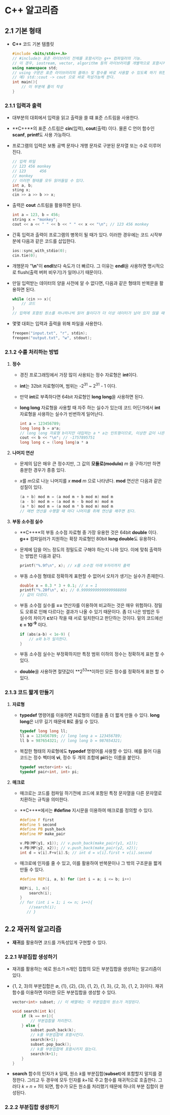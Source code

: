 # C++ 알고리즘



## 2.1 기본 형태

- **C++** 코드 기본 템플릿

  ```C++
  #include <bits/stdc++.h>
  // #include는 표준 라이브러리 전체를 포함시키는 g++ 컴파일러의 기능.
  // 이 경우, iostream, vector, algorithm 등의 라이브러리를 개별적으로 포함시키지 않아도 자동으로 사용 할 수 있다.
  using namespace std;
  // using 구문은 표준 라이브러리의 클래스 및 함수를 바로 사용할 수 있도록 하기 위한 선언문.
  // 예) std::cout -> cout 으로 바로 작성가능케 한다.
  int main(){
      // 이 부분에 풀이 작성
  }
  ```

### 2.1.1 입력과 출력

- 대부분의 대회에서 입력을 읽고 출력을 쓸 떄 표준 스트림을 사용한다.

- **C++**의 표준 스트림은 **cin**(입력), **cout**(출력) 이다. 물론 C 언어 함수인 **scanf**, **printf**도 사용 가능하다.

- 프로그램의 입력은 보통 공백 문자나 개행 문자로 구분된 문자열 또는 수로 이루어진다. 

  ```C++
  // 입력 파일
  // 123 456 monkey
  // 123      456 
  // monkey
  // 이러한 형태를 모두 읽어들일 수 있다.
  int a, b;
  sting x;
  cin >> a >> b >> x;
  ```

- 출력은 **cout** 스트림을 활용하면 된다.

  ```C++
  int a = 123, b = 456;
  string x = "monkey";
  cout << a << " " << b << " " << x << "\n"; // 123 456 monkey
  ```

- 간혹 입력과 출력이 프로그램의 병목이 될 때가 있다. 이러한 경우에는 코드 시작부분에 다음과 같은 코드를 삽입한다.

  ```C++
  ios::sync_with_stdio(0);
  cin.tie(0);
  ```

- 개행문자 "**\n**"이 **endl**보다 속도가 더 빠르다. 그 이유는 **endl**을 사용하면 명시적으로 flush(출력 버퍼 비우기)가 일어나기 때문이다.

- 만일 입력받는 데이터의 양을 사전에 알 수 없다면, 다음과 같은 형태의 반복문을 활용하면 된다.

  ```C++
  while (cin >> x){
      // 코드
  }
  // 입력에 포함된 원소를 하나하나씩 읽어 들이다가 더 이상 데이터가 남아 있지 않을 때 멈춘다.
  ```

- 몇몇 대회는 입력과 출력을 위해 파일을 사용한다. 

  ```C++
  freopen("input.txt", "r", stdin);
  freopen("output.txt", "w", stdout);
  ```

### 2.1.2 수를 처리하는 방법

1. **정수**
   - 경진 프로그래밍에서 가장 많이 사용되는 정수 자료형은 **int**이다.
   
   - **int**는 32bit 자료형이며, 범위는 -2<sup>31</sup> ~ 2<sup>31</sup> - 1 이다.

   - 만약 **int**로 부족하다면 64bit 자료형인 **long long**을 사용하면 된다.
   
   - **long long** 자료형을 사용할 때 자주 하는 실수가 있는데 코드 어딘가에서 **int** 자료형을 사용하는 실수가 빈번하게 일어난다.
   
     ```C++
     int a = 123456789;
     long long b = a*a; 
     // long long 자료형 b이지만 대입하는 a * a는 인트형이므로, 이상한 값이 나온다.
     cout << b << "\n"; // -1757895751
     long long c = (long long)a * a
     ```
   
2. **나머지 연산**

   - 문제의 답은 매우 큰 정수지만, 그 값의 **모듈로(modulo)** *m* 을 구하기만 하면 충분한 경우가 종종 있다.

   - *x*를 *m*으로 나눈 나머지를 *x* **mod** *m* 으로 나타낸다. **mod** 연산은 다음과 같은 성질이 있다.

       ```C++
       (a + b) mod m = (a mod m + b mod m) mod m
       (a - b) mod m = (a mod m - b mod m) mod m
       (a * b) mod m = (a mod m * b mod m) mod m
       // 매번 연산을 수행할 때 마다 나머지를 취해 연산을 해주면 된다.
       ```

3. **부동 소수점 실수**

   - **C++**의 부동 소수점 자료형 중 가장 유용한 것은 64bit **double** 이다. **g++** 컴파일러가 지원하는 확장 자료형인 80bit **long double**도 유용하다.

   - 문제에 답을 어느 정도의 정밀도로 구해야 하는지 나와 있다. 이에 맞춰 출력하는 방법은 다음과 같다.

     ```C++
     printf("%.9f\n", x); // x를 소수점 아래 9자리까지 출력
     ```

   - 부동 소수점 형태로 정확하게 표현할 수 없어서 오차가 생기는 실수가 존재한다.
   
     ```C++
     double x = 0.3 * 3 + 0.1; // x = 1 
     printf("%.20f\n", x); // 0.99999999999999988898
     // 값이 다르다.
     ```
   
   - 부동 소수점 실수를 **==** 연산자를 이용하여 비교하는 것은 매우 위험하다. 정밀도 오류로 인해 다르다는 결과가 나올 수 있기 때문이다. 좀 더 나은 방법은 두 실수의 차이가 **ε**보다 작을 때 서로 일치한다고 판단하는 것이다. 밑의 코드에선 **ε = 10<sup>-9</sup>** 이다.
   
     ```c++
     if (abs(a-b) < 1e-9) {
         // a와 b가 일치한다.
     }
     ```
     
   - 부동 소수점 실수는 부정확하지만 특정 범위 이하의 정수는 정확하게 표현 할 수 있다.
   
   - **double**을 사용하면 절댓값이 **2<sup>53</sup>**이하인 모든 정수를 정확하게 표현 할 수 있다.

### 2.1.3 코드 짧게 만들기

1. **자료형**

   - **typedef** 명령어를 이용하면 자료형의 이름을 좀 더 짧게 만들 수 있다. **long long**은 너무 길기 때문에 **ll**로 줄일 수 있다.

     ```C++
     typedef long long ll;
     ll a = 123456789; // long long a = 123456789;
     ll b = 987654321; // long long b = 987654321;
     ```

   - 복잡한 형태의 자료형에도 **typedef** 명령어를 사용할 수 있다. 예를 들어 다음 코드는 정수 벡터에 **vi**, 정수 두 개의 조합에 **pi**라는 이름을 붙인다.

     ```C++
     typedef vector<int> vi;
     typedef pair<int, int> pi;
     ```

2. **매크로**

   - 매크로는 코드를 컴파일 하기전에 코드에 포함된 특정 문자열을 다른 문자열로 치환하는 규칙을 의미한다.

   - **C++**에서는 **#define** 지시문을 이용하여 매크로를 정의할 수 있다.

     ```C++
     #define F first
     #define S second
     #define PB push_back
     #define MP make_pair
     
     v.PB(MP(y1, x1)); // v.push_back(make_pair(y1, x1));
     v.PB(MP(y2, x2)); // v.push_back(make_pair(y2, x2));
     int d = v[i].F+v[i].S; // int d = v[i].first + v[i].second
     ```

   - 매크로에 인자를 줄 수 있고, 이를 활용하여 반복문이나 그 밖의 구조문을 짧게 만들 수 있다.
   
     ```C++
     #define REP(i, a, b) for (int i = a; i <= b; i++)
     
     REP(i, 1, n){
         search(i);
     }
     // for (int i = 1; i <= n; i++){
         //search(i);
        // }
     ```
   
     
## 2.2 재귀적 알고리즘

- **재귀**를 활용하면 코드를 가독성있게 구현할 수 있다.

### 2.2.1 부분집합 생성하기

- 재귀를 활용하는 예로 원소가 n개인 집합의 모든 부분집합을 생성하는 알고리즘이 있다.

- {1, 2, 3}의 부분집합은 ∅, {1}, {2}, {3}, {1, 2}, {1, 3}, {2, 3}, {1, 2, 3}이다. 재귀 함수를 이용하면 이러한 모든 부분집합을 생성할 수 있다.

  ```C++
  vector<int> subset; // 이 배열에는 각 부분집합의 원소가 저장된다.
  
  void search(int k){
      if (k == n+1){
          // 부분집합을 처리한다.
      } else {
          subset.push_back(k);
          // k를 부분집합에 포함시킨다.
          search(k+1);
          subset.pop_back();
          // k를 부분집합에 포함시키지 않는다.
          search(k+1);
      }
  }
  ```

- **search** 함수의 인자가 *k* 일때, 원소 *k*를 부분집합(**subset**)에 포함할지 말지를 결정한다. 그리고 두 경우에 모두 인자를 *k+1*로 주고 함수를 재귀적으로 호출한다. 그러다 *k = n + 1*이 되면, 함수가 모든 원소를 처리했기 때문에 하나의 부분 집합이 완성된다.

### 2.2.2 부분집합 생성하기

